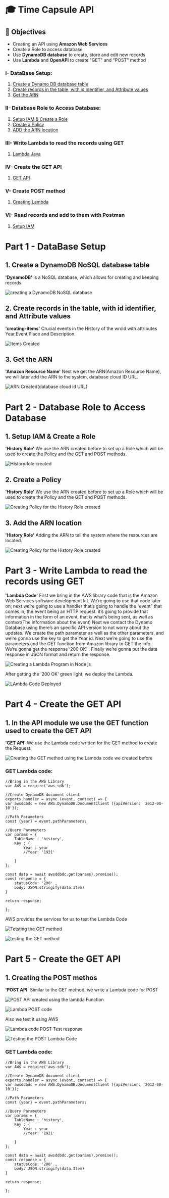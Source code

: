 # 🎓 Time Capsule API

## 🎯 Objectives
* Creating an API using **Amazon Web Services**
* Create a Role to access database
* Use **DynamoDB database** to create, store and edit new records
* Use **Lambda** and **OpenAPI** to create "GET" and "POST" method


### I- DataBase Setup:
1. [Create a Dynamo DB database table](#1-DynamoDB-NoSQL)
2. [Create records in the table, with id identifier, and Attribute values](#2-creating-items)
3. [Get the ARN](#3-Amazon-Resource-name)

### II- Database Role to Access Database:
1. [Setup IAM & Create a Role](#1-create-a-security-token)
2. [Create a Policy](#2-Creating-the-Policies)
3. [ADD the ARN location](#3-Inserting-the-ARN)

### III- Write Lambda to read the records using GET
1. [Lambda Java](#Write-the-Lambda-code-and-Test-the-program-in-Java-code)

### IV- Create the GET API
1. [GET API](#In-API-module-we-use-the-GET-function-used-to-create-the-GET-API)

### V- Create POST method
1. [Creating Lambda](#Lambda-Code)

### VI- Read records and add to them with Postman
1. [Setup IAM](#Using-Base-URL-to-Read-and-Post-records)


# Part 1 - DataBase Setup

## 1. Create a DynamoDB NoSQL database table
**'DynamoDB'** is a NoSQL database, which allows for creating and keeping records. 

![creating a DynamoDB NoSQL database](https://user-images.githubusercontent.com/63557848/148151619-76f7a433-adfe-4856-bc7e-d05912193773.png)

## 2. Create records in the table, with id identifier, and Attribute values
**'creating-items'** Crucial events in the History of the wrold with attributes Year,Event,Place and Description.

![Items Created](https://user-images.githubusercontent.com/63557848/148151734-3cd6d72d-4e42-4d9e-b74d-6376b1d6e055.png)

## 3. Get the ARN
**'Amazon Resource Name'** Next  we get the ARN(Amazon Resource Name), we will later add the ARN to the system, database cloud ID URL.

![ARN Created(database cloud id URL)](https://user-images.githubusercontent.com/63557848/148153785-16cbad9b-43c3-4e37-93d9-56d12edf9d31.png)


# Part 2 - Database Role to Access Database

## 1. Setup IAM & Create a Role
**'History Role'** We use the ARN created before to set up a Role which will be used to create the Policy and the GET and POST methods.

![HistoryRole created](https://user-images.githubusercontent.com/63557848/148155185-1877bd22-bd0c-496c-a1ab-65eaf2f7f1ef.png)

## 2. Create a Policy
**'History Role'** We use the ARN created before to set up a Role which will be used to create the Policy and the GET and POST methods.

![Creating Policy for the History Role created](https://user-images.githubusercontent.com/63557848/148155474-32321272-c6b9-4cbf-a58f-a4c154986157.png)
 
## 3. Add the ARN location
**'History Role'** Adding the ARN to tell the system where the resources are located.

![Creating Policy for the History Role created](https://user-images.githubusercontent.com/63557848/148155474-32321272-c6b9-4cbf-a58f-a4c154986157.png)


# Part 3 - Write Lambda to read the records using GET
**'Lambda Code'** First we bring in the AWS library code that is the Amazon Web Services software development kit. We’re going to use that code later on; next we’re going to use a handler that’s going to handle the “event” that comes in, the event being an HTTP request. it’s going to provide that information in the form of an event, that is what’s being sent, as well as context(The information about the event)
Next we contact the Dynamo Database using there’s an specific API version to not worry about the updates.
We create the path parameter as well as the other parameters, and we’re gonna use the key to get the Year id.
Next we’re going to use the parameters and the GET function from Amazon library to GET the info.
We’re gonna get the response ‘200 OK’ .
Finally we’re gonna put the data response in JSON format and return the response.

![Creating a Lambda Program in Node js ](https://user-images.githubusercontent.com/63557848/148156418-ed596442-84ff-40c4-9b62-8f35a16890d2.png)

After getting the '200 OK' green light, we deploy the Lambda.

![LAmbda Code Deployed](https://user-images.githubusercontent.com/63557848/148156541-0c16b1a7-203c-469e-9efb-a4bdd3e887b0.png)


# Part 4 - Create the GET API

## 1. In the API module we use the GET function used to create the GET API
**'GET API'** We use the Lambda code written for the GET method to create the Request.

![Creating the GET method using the Lambda code we created before](https://user-images.githubusercontent.com/63557848/148157039-2c4b3a27-d047-473a-9c8a-04d9c49f0f73.png)


### GET Lambda code:
```
//Bring in the AWS Library
var AWS = require('aws-sdk');

//Create DynamoDB document client
exports.handler = async (event, context) => {
var awsddbdc = new AWS.DynamoDB.DocumentClient ({apiVersion: '2012-08-10'});

//Path Parameters
const {year} = event.pathParameters;

//Query Parameters
var params = {
	TableName : 'history',
	Key : {
		Year : year
		//Year: '1921'
		
	}
};

const data = await awsddbdc.get(params).promise();
const response = {
	statusCode: '200' ,
	body: JSON.stringify(data.Item)
}

return response;

};

```

AWS provides the services for us to test the Lambda Code

![Tetsting the GET method](https://user-images.githubusercontent.com/63557848/148157246-6b8e6b20-2fa3-4b91-bd05-cbf0d5435934.png)

![testing the GET method](https://user-images.githubusercontent.com/63557848/148157259-36005b86-18ec-40db-8889-99073eab7897.png)


# Part 5 - Create the GET API

## 1. Creating the POST methos
**'POST API'** Similar to the GET method, we write a Lambda code for POST

![POST API created using the lambda Function](https://user-images.githubusercontent.com/63557848/148157739-7111a368-ac0b-40e7-b682-7afedb6a67c3.png)

![Lambda POST code](https://user-images.githubusercontent.com/63557848/148157751-42502ba2-974d-472f-a4d3-5f8efe8883a0.png)

Also we test it using AWS 

![Lambda code POST Test response](https://user-images.githubusercontent.com/63557848/148157797-3f278c67-ecad-4506-aa91-630545820f36.png)

![Testing the POST Lambda Code](https://user-images.githubusercontent.com/63557848/148157811-2e12eb07-8745-4f04-a9d4-ed2774e9e8a7.png)




### GET Lambda code:
```
//Bring in the AWS Library
var AWS = require('aws-sdk');

//Create DynamoDB document client
exports.handler = async (event, context) => {
var awsddbdc = new AWS.DynamoDB.DocumentClient ({apiVersion: '2012-08-10'});

//Path Parameters
const {year} = event.pathParameters;

//Query Parameters
var params = {
	TableName : 'history',
	Key : {
		Year : year
		//Year: '1921'
		
	}
};

const data = await awsddbdc.get(params).promise();
const response = {
	statusCode: '200' ,
	body: JSON.stringify(data.Item)
}

return response;

};

```
